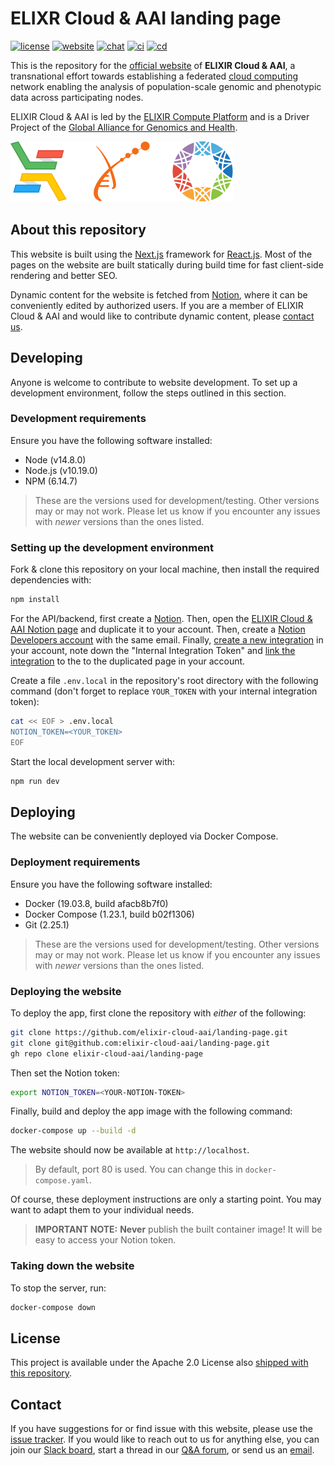 # ELIXR Cloud & AAI landing page

[![license][badge-license]][badge-url-license]
[![website][badge-health]][badge-url-health]
[![chat][badge-chat]][badge-url-chat]
[![ci][badge-ci]][badge-url-ci]
[![cd][badge-cd]][badge-url-cd]

This is the repository for the [official website][badge-url-health] of **ELIXIR
Cloud & AAI**, a transnational effort towards establishing a federated [cloud
computing][res-cloud-computing] network enabling the analysis of
population-scale genomic and phenotypic data across participating nodes.

ELIXIR Cloud & AAI is led by the [ELIXIR Compute Platform][res-elixir-compute]
and is a Driver Project of the [Global Alliance for Genomics and
Health][res-ga4gh].

![banner][img-logo-banner]

## About this repository

This website is built using the [Next.js][res-next] framework for
[React.js][res-react]. Most of the pages on the website are built statically
during build time for fast client-side rendering and better SEO.

Dynamic content for the website is fetched from [Notion][res-notion], where it
can be conveniently edited by authorized users. If you are a member of ELIXIR
Cloud & AAI and would like to contribute dynamic content, please [contact
us](#contact).

## Developing

Anyone is welcome to contribute to website development. To set up a development
environment, follow the steps outlined in this section.

### Development requirements

Ensure you have the following software installed:

* Node (v14.8.0)
* Node.js (v10.19.0)
* NPM (6.14.7)

> These are the versions used for development/testing. Other versions may or
> may not work. Please let us know if you encounter any issues with _newer_
> versions than the ones listed.

### Setting up the development environment

Fork & clone this repository on your local machine, then install the required
dependencies with:

```bash
npm install
```

For the API/backend, first create a [Notion][res-notion]. Then, open the
[ELIXIR Cloud & AAI Notion page][res-notion-elixir-cloud-aai] and duplicate
it to your account. Then, create a [Notion Developers account][res-notion-devs]
with the same email. Finally, [create a new integration][res-notion-integration]
in your account, note down the "Internal Integration Token" and [link the
integration][res-notion-link-integration] to the to the duplicated page in your
account.

Create a file `.env.local` in the repository's root directory with the
following command (don't forget to replace `YOUR_TOKEN` with your internal
integration token):

```bash
cat << EOF > .env.local
NOTION_TOKEN=<YOUR_TOKEN>
EOF
```

Start the local development server with:

```bash
npm run dev
```

## Deploying

The website can be conveniently deployed via Docker Compose.

### Deployment requirements

Ensure you have the following software installed:

* Docker (19.03.8, build afacb8b7f0)
* Docker Compose (1.23.1, build b02f1306)
* Git (2.25.1)

> These are the versions used for development/testing. Other versions may or
> may not work. Please let us know if you encounter any issues with _newer_
> versions than the ones listed.

### Deploying the website

To deploy the app, first clone the repository with _either_ of the following:

```bash
git clone https://github.com/elixir-cloud-aai/landing-page.git
git clone git@github.com:elixir-cloud-aai/landing-page.git
gh repo clone elixir-cloud-aai/landing-page
```

Then set the Notion token:

```bash
export NOTION_TOKEN=<YOUR-NOTION-TOKEN>
```

Finally, build and deploy the app image with the following command:

```bash
docker-compose up --build -d
```

The website should now be available at `http://localhost`.

> By default, port 80 is used. You can change this in `docker-compose.yaml`.

Of course, these deployment instructions are only a starting point. You may
want to adapt them to your individual needs.

> **IMPORTANT NOTE:** **Never** publish the built container image! It will be
> easy to access your Notion token.

### Taking down the website

To stop the server, run:

```bash
docker-compose down
```

## License

This project is available under the Apache 2.0 License also [shipped with this
repository](LICENSE).

## Contact

If you have suggestions for or find issue with this website, please use the
[issue tracker][contact-issue-tracker]. If you would like to reach out to us
for anything else, you can join our [Slack board][badge-url-chat], start a
thread in our [Q&A forum][contact-qa], or send us an [email][contact-email].

[badge-chat]: <https://img.shields.io/static/v1?label=chat&message=Slack&color=ff6994>
[badge-cd]: <https://github.com/elixir-cloud-aai/landing-page/actions/workflows/cd_status.yml/badge.svg>
[badge-ci]: <https://github.com/elixir-cloud-aai/landing-page/actions/workflows/build.yml/badge.svg>
[badge-health]: <https://img.shields.io/website?url=https%3A%2F%2Felixir-cloud.dcc.sib.swiss%2F>
[badge-license]: <https://img.shields.io/badge/license-Apache%202.0-blue.svg>
[badge-url-cd]: <https://github.com/elixir-cloud-aai/landing-page/actions/workflows/cd_status.yml>
[badge-url-chat]: <https://join.slack.com/t/elixir-cloud/shared_invite/enQtNzA3NTQ5Mzg2NjQ3LTZjZGI1OGQ5ZTRiOTRkY2ExMGUxNmQyODAxMDdjM2EyZDQ1YWM0ZGFjOTJhNzg5NjE0YmJiZTZhZDVhOWE4MWM>
[badge-url-ci]: <https://github.com/elixir-cloud-aai/landing-page/actions/workflows/build.yml>
[badge-url-health]: <https://elixir-cloud.dcc.sib.swiss/>
[badge-url-license]: <http://www.apache.org/licenses/LICENSE-2.0>
[contact-email]: <mailto:cloud-service@elixir-europe.org>
[contact-issue-tracker]: <https://github.com/elixir-cloud-aai/landing-page/issues>
[contact-qa]: <https://github.com/elixir-cloud-aai/elixir-cloud-aai/discussions>
[img-logo-banner]: public/logo-banner.svg
[res-cloud-computing]: <https://en.wikipedia.org/wiki/Cloud_computing>
[res-elixir-compute]: <https://elixir-europe.org/platforms/compute>
[res-ga4gh]: <https://ga4gh.org/>
[res-next]: <https://nextjs.org/>
[res-notion]: <https://www.notion.so/>
[res-notion-devs]: <https://developers.notion.com/>
[res-notion-elixir-cloud-aai]: <https://www.notion.so/ELIXIR-Cloud-AAI-8f45ae1799b946478ae2a7838ed97dd9>
[res-notion-integration]: <https://developers.notion.com/docs#step-1-create-an-integration>
[res-notion-link-integration]: <https://developers.notion.com/docs#step-2-share-a-database-with-your-integration>
[res-react]: <https://reactjs.org/>
